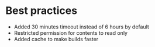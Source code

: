 # Best practices

- Added 30 minutes timeout instead of 6 hours by default
- Restricted permission for contents to read only
- Added cache to make builds faster